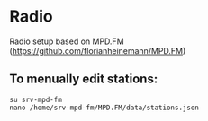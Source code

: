# Radio
Radio setup based on MPD.FM (https://github.com/florianheinemann/MPD.FM)





## To menually edit stations:
```
su srv-mpd-fm
nano /home/srv-mpd-fm/MPD.FM/data/stations.json
```

